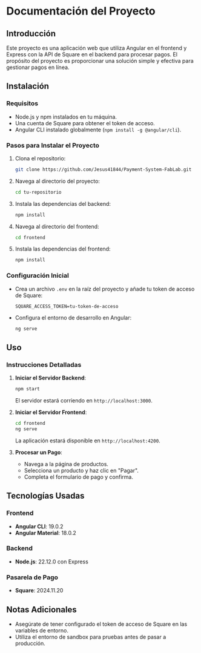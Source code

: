 # Documentación del Proyecto

## Introducción
Este proyecto es una aplicación web que utiliza Angular en el frontend y Express con la API de Square en el backend para procesar pagos. El propósito del proyecto es proporcionar una solución simple y efectiva para gestionar pagos en línea.

## Instalación
### Requisitos
- Node.js y npm instalados en tu máquina.
- Una cuenta de Square para obtener el token de acceso.
- Angular CLI instalado globalmente (`npm install -g @angular/cli`).

### Pasos para Instalar el Proyecto
1. Clona el repositorio:
    ```bash
    git clone https://github.com/Jesus41844/Payment-System-FabLab.git
    ```
2. Navega al directorio del proyecto:
    ```bash
    cd tu-repositorio
    ```
3. Instala las dependencias del backend:
    ```bash
    npm install
    ```
4. Navega al directorio del frontend:
    ```bash
    cd frontend
    ```
5. Instala las dependencias del frontend:
    ```bash
    npm install
    ```

### Configuración Inicial
- Crea un archivo `.env` en la raíz del proyecto y añade tu token de acceso de Square:
    ```env
    SQUARE_ACCESS_TOKEN=tu-token-de-acceso
    ```
- Configura el entorno de desarrollo en Angular:
    ```bash
    ng serve
    ```

## Uso
### Instrucciones Detalladas
1. **Iniciar el Servidor Backend**:
    ```bash
    npm start
    ```
    El servidor estará corriendo en `http://localhost:3000`.

2. **Iniciar el Servidor Frontend**:
    ```bash
    cd frontend
    ng serve
    ```
    La aplicación estará disponible en `http://localhost:4200`.

3. **Procesar un Pago**:
    - Navega a la página de productos.
    - Selecciona un producto y haz clic en "Pagar".
    - Completa el formulario de pago y confirma.

## Tecnologías Usadas

### Frontend
- **Angular CLI**: 19.0.2
- **Angular Material**: 18.0.2

### Backend
- **Node.js**: 22.12.0 con Express

### Pasarela de Pago
- **Square**: 2024.11.20

## Notas Adicionales
- Asegúrate de tener configurado el token de acceso de Square en las variables de entorno.
- Utiliza el entorno de sandbox para pruebas antes de pasar a producción.